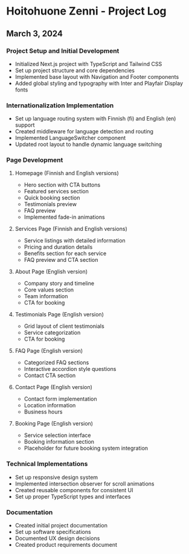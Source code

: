 # Hoitohuone Zenni - Project Log

## March 3, 2024

### Project Setup and Initial Development
- Initialized Next.js project with TypeScript and Tailwind CSS
- Set up project structure and core dependencies
- Implemented base layout with Navigation and Footer components
- Added global styling and typography with Inter and Playfair Display fonts

### Internationalization Implementation
- Set up language routing system with Finnish (fi) and English (en) support
- Created middleware for language detection and routing
- Implemented LanguageSwitcher component
- Updated root layout to handle dynamic language switching

### Page Development
1. Homepage (Finnish and English versions)
   - Hero section with CTA buttons
   - Featured services section
   - Quick booking section
   - Testimonials preview
   - FAQ preview
   - Implemented fade-in animations

2. Services Page (Finnish and English versions)
   - Service listings with detailed information
   - Pricing and duration details
   - Benefits section for each service
   - FAQ preview and CTA section

3. About Page (English version)
   - Company story and timeline
   - Core values section
   - Team information
   - CTA for booking

4. Testimonials Page (English version)
   - Grid layout of client testimonials
   - Service categorization
   - CTA for booking

5. FAQ Page (English version)
   - Categorized FAQ sections
   - Interactive accordion style questions
   - Contact CTA section

6. Contact Page (English version)
   - Contact form implementation
   - Location information
   - Business hours

7. Booking Page (English version)
   - Service selection interface
   - Booking information section
   - Placeholder for future booking system integration

### Technical Implementations
- Set up responsive design system
- Implemented intersection observer for scroll animations
- Created reusable components for consistent UI
- Set up proper TypeScript types and interfaces

### Documentation
- Created initial project documentation
- Set up software specifications
- Documented UX design decisions
- Created product requirements document
